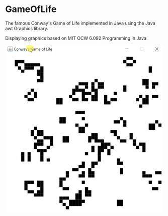 # GameOfLife
The famous Conway's Game of Life implemented in Java using the Java awt Graphics library. 

Displaying graphics based on MIT OCW 6.092 Programming in Java

![Image of GoL](GoL.gif)
